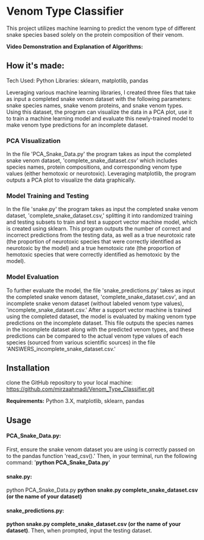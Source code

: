 # Venom Type Classifier

This project utilizes machine learning to predict the venom type of different snake species based solely on the protein composition of their venom. 

**Video Demonstration and Explanation of Algorithms:**

## How it's made:
Tech Used: Python
Libraries: sklearn, matplotlib, pandas

Leveraging various machine learning libraries, I created three files that take as input a completed snake venom dataset with the following parameters: snake species names, snake venom proteins, and snake venom types. Using this dataset, the program can visualize the data in a PCA plot, use it to train a machine learning model and evaluate this newly-trained model to make venom type predictions for an incomplete dataset. 

### PCA Visualization
In the file 'PCA_Snake_Data.py' the program takes as input the completed snake venom dataset, 'complete_snake_dataset.csv' which includes species names, protein compositions, and corresponding venom type values (either hemotoxic or neurotoxic). Leveraging matplotlib, the program outputs a PCA plot to visualize the data graphically. 

### Model Training and Testing
In the file 'snake.py' the program takes as input the completed snake venom dataset, 'complete_snake_dataset.csv,' splitting it into randomized training and testing subsets to train and test a support vector machine model, which is created using sklearn. This program outputs the number of correct and incorrect predictions from the testing data, as well as a true neurotoxic rate (the proportion of neurotoxic species that were correctly identified as neurotoxic by the model) and a true hemotoxic rate (the proportion of hemotoxic species that were correctly identified as hemotoxic by the model). 

### Model Evaluation
To further evaluate the model, the file 'snake_predictions.py' takes as input the completed snake venom dataset, 'complete_snake_dataset.csv', and an incomplete snake venom dataset (without labeled venom type values), 'incomplete_snake_dataset.csv.' After a support vector machine is trained using the completed dataset, the model is evaluated by making venom type predictions on the incomplete dataset. This file outputs the species names in the incomplete dataset along with the predicted venom types, and these predictions can be compared to the actual venom type values of each species (sourced from various scientific sources) in the file 'ANSWERS_incomplete_snake_dataset.csv.'

## Installation
clone the GitHub repository to your local machine: https://github.com/mirzaahmadi/Venom_Type_Classifier.git

**Requirements:** Python 3.X, matplotlib, sklearn, pandas

## Usage
#### PCA_Snake_Data.py: 
First, ensure the snake venom dataset you are using is correctly passed on to the pandas function 'read_csv().' Then, in your terminal, run the following command: '**python PCA_Snake_Data.py**'

#### snake.py: 
python PCA_Snake_Data.py **python snake.py complete_snake_dataset.csv (or the name of your dataset)**

#### snake_predictions.py: 
**python snake.py complete_snake_dataset.csv (or the name of your dataset)**. Then, when prompted, input the testing dataset. 
